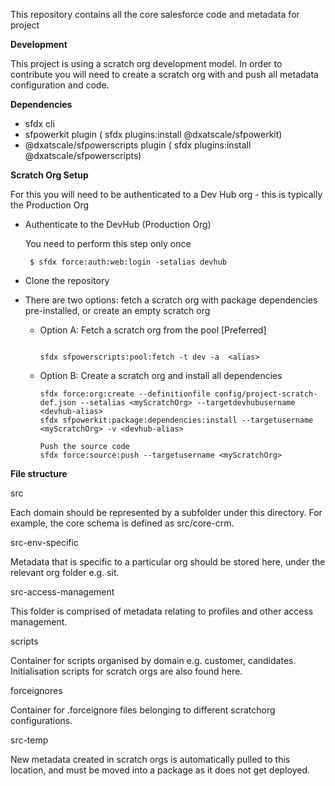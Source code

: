 This repository contains all the core salesforce code and metadata for project <xxxx>

**Development**

This project is using a scratch org development model. In order to contribute you will need to create a scratch org with and push all metadata configuration and code.

**Dependencies**

- sfdx cli
- sfpowerkit plugin ( sfdx plugins:install @dxatscale/sfpowerkit)
- @dxatscale/sfpowerscripts plugin  ( sfdx plugins:install @dxatscale/sfpowerscripts)


**Scratch Org Setup**

For this you will need to be authenticated to a Dev Hub org - this is typically the Production Org

- Authenticate to the  DevHub (Production Org)

    You need to perform this step only once
   ```
    $ sfdx force:auth:web:login -setalias devhub
   ```


- Clone the repository 

- There are two options: fetch a scratch org with package dependencies pre-installed, or create an empty scratch org

    - Option A: Fetch a scratch org from the pool [Preferred]
       ```
    
       sfdx sfpowerscripts:pool:fetch -t dev -a  <alias>
      ```
    
    - Option B: Create a scratch org and install all dependencies
    
        ```
        sfdx force:org:create --definitionfile config/project-scratch-def.json --setalias <myScratchOrg> --targetdevhubusername <devhub-alias>
        sfdx sfpowerkit:package:dependencies:install --targetusername <myScratchOrg> -v <devhub-alias>
        
        Push the source code
        sfdx force:source:push --targetusername <myScratchOrg>

       ```

**File structure**

src

Each domain should be represented by a subfolder under this directory. For example, the core schema is defined as src/core-crm.

src-env-specific

Metadata that is specific to a particular org should be stored here, under the relevant org folder e.g. sit.

src-access-management

This folder is comprised of metadata relating to profiles and other access management.

scripts

Container for scripts organised by domain e.g. customer, candidates. Initialisation scripts for scratch orgs are also found here.

forceignores

Container for .forceignore files belonging to different scratchorg configurations.

src-temp

New metadata created in scratch orgs is automatically pulled to this location, and must be moved into a package as it does not get deployed.


